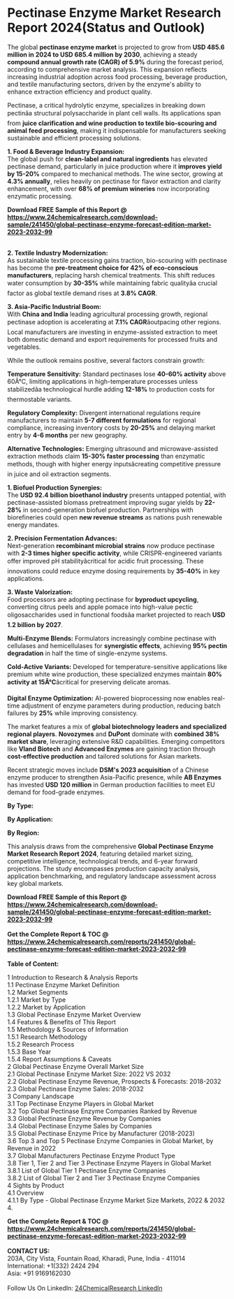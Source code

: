 <h1>Pectinase Enzyme Market Research Report 2024(Status and Outlook)</h1><p>The global <strong>pectinase enzyme market</strong> is projected to grow from <strong>USD 485.6 million in 2024 to USD 685.4 million by 2030</strong>, achieving a steady <strong>compound annual growth rate (CAGR) of 5.9%</strong> during the forecast period, according to comprehensive market analysis. This expansion reflects increasing industrial adoption across food processing, beverage production, and textile manufacturing sectors, driven by the enzyme's ability to enhance extraction efficiency and product quality.</p><p>Pectinase, a critical hydrolytic enzyme, specializes in breaking down pectinâa structural polysaccharide in plant cell walls. Its applications span from <strong>juice clarification and wine production to textile bio-scouring and animal feed processing</strong>, making it indispensable for manufacturers seeking sustainable and efficient processing solutions.</p><p><strong>1. Food &amp; Beverage Industry Expansion:</strong><br>
The global push for <strong>clean-label and natural ingredients</strong> has elevated pectinase demand, particularly in juice production where it <strong>improves yield by 15-20%</strong> compared to mechanical methods. The wine sector, growing at <strong>4.3% annually</strong>, relies heavily on pectinase for flavor extraction and clarity enhancement, with over <strong>68% of premium wineries</strong> now incorporating enzymatic processing.</p><div><b>Download FREE Sample of this Report @ 
            <a href="https://www.24chemicalresearch.com/download-sample/241450/global-pectinase-enzyme-forecast-edition-market-2023-2032-99">
            https://www.24chemicalresearch.com/download-sample/241450/global-pectinase-enzyme-forecast-edition-market-2023-2032-99</a></b></div><br><p><strong>2. Textile Industry Modernization:</strong><br>
As sustainable textile processing gains traction, bio-scouring with pectinase has become the <strong>pre-treatment choice for 42% of eco-conscious manufacturers</strong>, replacing harsh chemical treatments. This shift reduces water consumption by <strong>30-35%</strong> while maintaining fabric qualityâa crucial factor as global textile demand rises at <strong>3.8% CAGR</strong>.</p><p><strong>3. Asia-Pacific Industrial Boom:</strong><br>
With <strong>China and India</strong> leading agricultural processing growth, regional pectinase adoption is accelerating at <strong>7.1% CAGR</strong>âoutpacing other regions. Local manufacturers are investing in enzyme-assisted extraction to meet both domestic demand and export requirements for processed fruits and vegetables.</p><p>While the outlook remains positive, several factors constrain growth:</p><p><strong>Temperature Sensitivity:</strong> Standard pectinases lose <strong>40-60% activity</strong> above 60Â°C, limiting applications in high-temperature processes unless stabilizedâa technological hurdle adding <strong>12-18%</strong> to production costs for thermostable variants.</p><p><strong>Regulatory Complexity:</strong> Divergent international regulations require manufacturers to maintain <strong>5-7 different formulations</strong> for regional compliance, increasing inventory costs by <strong>20-25%</strong> and delaying market entry by <strong>4-6 months</strong> per new geography.</p><p><strong>Alternative Technologies:</strong> Emerging ultrasound and microwave-assisted extraction methods claim <strong>15-30% faster processing</strong> than enzymatic methods, though with higher energy inputsâcreating competitive pressure in juice and oil extraction segments.</p><p><strong>1. Biofuel Production Synergies:</strong><br>
The <strong>USD 92.4 billion bioethanol industry</strong> presents untapped potential, with pectinase-assisted biomass pretreatment improving sugar yields by <strong>22-28%</strong> in second-generation biofuel production. Partnerships with biorefineries could open <strong>new revenue streams</strong> as nations push renewable energy mandates.</p><p><strong>2. Precision Fermentation Advances:</strong><br>
Next-generation <strong>recombinant microbial strains</strong> now produce pectinase with <strong>2-3 times higher specific activity</strong>, while CRISPR-engineered variants offer improved pH stabilityâcritical for acidic fruit processing. These innovations could reduce enzyme dosing requirements by <strong>35-40%</strong> in key applications.</p><p><strong>3. Waste Valorization:</strong><br>
Food processors are adopting pectinase for <strong>byproduct upcycling</strong>, converting citrus peels and apple pomace into high-value pectic oligosaccharides used in functional foodsâa market projected to reach <strong>USD 1.2 billion by 2027</strong>.</p><p><strong>Multi-Enzyme Blends:</strong> Formulators increasingly combine pectinase with cellulases and hemicellulases for <strong>synergistic effects</strong>, achieving <strong>95% pectin degradation</strong> in half the time of single-enzyme systems.</p><p><strong>Cold-Active Variants:</strong> Developed for temperature-sensitive applications like premium white wine production, these specialized enzymes maintain <strong>80% activity at 15Â°C</strong>âcritical for preserving delicate aromas.</p><p><strong>Digital Enzyme Optimization:</strong> AI-powered bioprocessing now enables real-time adjustment of enzyme parameters during production, reducing batch failures by <strong>25%</strong> while improving consistency.</p><p>The market features a mix of <strong>global biotechnology leaders and specialized regional players</strong>. <strong>Novozymes</strong> and <strong>DuPont</strong> dominate with <strong>combined 38% market share</strong>, leveraging extensive R&amp;D capabilities. Emerging competitors like <strong>Vland Biotech</strong> and <strong>Advanced Enzymes</strong> are gaining traction through <strong>cost-effective production</strong> and tailored solutions for Asian markets.</p><p>Recent strategic moves include <strong>DSM's 2023 acquisition</strong> of a Chinese enzyme producer to strengthen Asia-Pacific presence, while <strong>AB Enzymes</strong> has invested <strong>USD 120 million</strong> in German production facilities to meet EU demand for food-grade enzymes.</p><p><strong>By Type:</strong></p><p><strong>By Application:</strong></p><p><strong>By Region:</strong></p><p>This analysis draws from the comprehensive <strong>Global Pectinase Enzyme Market Research Report 2024</strong>, featuring detailed market sizing, competitive intelligence, technological trends, and 6-year forward projections. The study encompasses production capacity analysis, application benchmarking, and regulatory landscape assessment across key global markets.</p><div><b>Download FREE Sample of this Report @ 
            <a href="https://www.24chemicalresearch.com/download-sample/241450/global-pectinase-enzyme-forecast-edition-market-2023-2032-99">
            https://www.24chemicalresearch.com/download-sample/241450/global-pectinase-enzyme-forecast-edition-market-2023-2032-99</a></b></div><br><div><b>Get the Complete Report & TOC @ 
            <a href="https://www.24chemicalresearch.com/reports/241450/global-pectinase-enzyme-forecast-edition-market-2023-2032-99">
            https://www.24chemicalresearch.com/reports/241450/global-pectinase-enzyme-forecast-edition-market-2023-2032-99</a></b></div><br>
            <b>Table of Content:</b><p>1 Introduction to Research & Analysis Reports<br />
    1.1 Pectinase Enzyme Market Definition<br />
    1.2 Market Segments<br />
        1.2.1 Market by Type<br />
        1.2.2 Market by Application<br />
    1.3 Global Pectinase Enzyme Market Overview<br />
    1.4 Features & Benefits of This Report<br />
    1.5 Methodology & Sources of Information<br />
        1.5.1 Research Methodology<br />
        1.5.2 Research Process<br />
        1.5.3 Base Year<br />
        1.5.4 Report Assumptions & Caveats<br />
2 Global Pectinase Enzyme Overall Market Size<br />
    2.1 Global Pectinase Enzyme Market Size: 2022 VS 2032<br />
    2.2 Global Pectinase Enzyme Revenue, Prospects & Forecasts: 2018-2032<br />
    2.3 Global Pectinase Enzyme Sales: 2018-2032<br />
3 Company Landscape<br />
    3.1 Top Pectinase Enzyme Players in Global Market<br />
    3.2 Top Global Pectinase Enzyme Companies Ranked by Revenue<br />
    3.3 Global Pectinase Enzyme Revenue by Companies<br />
    3.4 Global Pectinase Enzyme Sales by Companies<br />
    3.5 Global Pectinase Enzyme Price by Manufacturer (2018-2023)<br />
    3.6 Top 3 and Top 5 Pectinase Enzyme Companies in Global Market, by Revenue in 2022<br />
    3.7 Global Manufacturers Pectinase Enzyme Product Type<br />
    3.8 Tier 1, Tier 2 and Tier 3 Pectinase Enzyme Players in Global Market<br />
        3.8.1 List of Global Tier 1 Pectinase Enzyme Companies<br />
        3.8.2 List of Global Tier 2 and Tier 3 Pectinase Enzyme Companies<br />
4 Sights by Product<br />
    4.1 Overview<br />
        4.1.1 By Type - Global Pectinase Enzyme Market Size Markets, 2022 & 2032<br />
        4.</p><div><b>Get the Complete Report & TOC @ 
            <a href="https://www.24chemicalresearch.com/reports/241450/global-pectinase-enzyme-forecast-edition-market-2023-2032-99">
            https://www.24chemicalresearch.com/reports/241450/global-pectinase-enzyme-forecast-edition-market-2023-2032-99</a></b></div><br><b>CONTACT US:</b><br>
            203A, City Vista, Fountain Road, Kharadi, Pune, India - 411014<br>
            International: +1(332) 2424 294<br>
            Asia: +91 9169162030 <br><br>
            Follow Us On LinkedIn: <a href="https://www.linkedin.com/company/24chemicalresearch/">24ChemicalResearch LinkedIn</a>